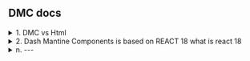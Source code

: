 ## DMC docs

<details>
  <summary>1. DMC vs Html</summary>

  Here’s the updated comparison table with **DMC components**, their **HTML equivalents**, and direct links to their documentation on the [Dash Mantine Components (DMC)](https://www.dash-mantine-components.com/) website:


| **DMC Component**       | **HTML Element/Tag**            | **Functionality**                                                                                          | **DMC Documentation Link**                                                                              |
|--------------------------|----------------------------------|----------------------------------------------------------------------------------------------------------|----------------------------------------------------------------------------------------------------------|
| **Title**               | `<h1>`, `<h2>`, `<h3>`, etc.    | Represents headings in a structured and semantic manner.                                                | [DMC Title Documentation](https://www.dash-mantine-components.com/components/title/)                   |
| **Text**                | `<p>`, `<span>`, `<div>`        | Displays textual content; can be styled inline or block level.                                          | [DMC Text Documentation](https://www.dash-mantine-components.com/components/text/)                     |
| **NavLink**             | `<a href="">`                   | Creates hyperlinks for navigation, supporting routing in frameworks.                                    | [DMC NavLink Documentation](https://www.dash-mantine-components.com/components/navlink/)               |
| **Button**              | `<button>`, `<input type="button">` | Interactive button for user actions like submitting forms or triggering events.                         | [DMC Button Documentation](https://www.dash-mantine-components.com/components/button/)                 |
| **Image**               | `<img>`                         | Displays images; supports attributes like `src`, `alt`, and `title`.                                    | [DMC Image Documentation](https://www.dash-mantine-components.com/components/image/)                   |
| **Card**                | `<div>` with styled structure   | Encapsulates content like images, text, and buttons within a styled container.                         | [DMC Card Documentation](https://www.dash-mantine-components.com/components/card/)                     |
| **Container**           | `<div>`                         | Acts as a layout wrapper to group content or apply styling.                                             | [DMC Container Documentation](https://www.dash-mantine-components.com/components/container/)           |
| **Grid**                | `<div>` with CSS Grid/Flexbox   | Defines a responsive layout system using rows and columns.                                              | [DMC Grid Documentation](https://www.dash-mantine-components.com/components/grid/)                     |
| **Input**               | `<input>`                       | Captures user input in forms, supports types like `text`, `password`, `email`, etc.                     | [DMC Input Documentation](https://www.dash-mantine-components.com/components/textinput/)               |
| **Checkbox**            | `<input type="checkbox">`       | Allows users to make single or multiple selections in forms.                                            | [DMC Checkbox Documentation](https://www.dash-mantine-components.com/components/checkbox/)             |
| **Radio Button**        | `<input type="radio">`          | Provides mutually exclusive selection within a group.                                                   | [DMC Radio Button Documentation](https://www.dash-mantine-components.com/components/radio/)            |
| **Select**              | `<select>` and `<option>`       | Dropdown menu for selecting options.                                                                    | [DMC Select Documentation](https://www.dash-mantine-components.com/components/select/)                 |
| **Dropdown**            | `<ul>` or custom `<div>`        | Expands to show a list of options, typically styled with JavaScript or CSS.                             | [DMC Dropdown Documentation](https://www.dash-mantine-components.com/components/menu/)                 |
| **Link**                | `<a>`                           | Navigates to an internal or external URL; usually styled to blend with other design components.         | [DMC Link Documentation](https://www.dash-mantine-components.com/components/navlink/)                  |
| **Table**               | `<table>`, `<thead>`, `<tbody>` | Displays tabular data in rows and columns.                                                              | [DMC Table Documentation](https://www.dash-mantine-components.com/components/table/)                   |
| **Alert**               | Custom styled `<div>`           | Displays a notification or message, often styled with specific classes.                                 | [DMC Alert Documentation](https://www.dash-mantine-components.com/components/alert/)                   |
| **Modal**               | `<div>` with custom attributes  | Creates a dialog box or popup overlay, typically for user interaction.                                  | [DMC Modal Documentation](https://www.dash-mantine-components.com/components/modal/)                   |
| **Icon**                | `<img>`, `<svg>`                | Represents visual icons for UI/UX elements.                                                             | [DMC Icon Documentation](https://www.dash-mantine-components.com/components/icon/)                     |
| **Tooltip**             | `<div>` with `title` attribute  | Provides additional information or context on hover or focus.                                           | [DMC Tooltip Documentation](https://www.dash-mantine-components.com/components/tooltip/)               |
| **ProgressBar**         | `<progress>` or `<div>`         | Displays progress for tasks like file uploads or form completion.                                       | [DMC Progress Documentation](https://www.dash-mantine-components.com/components/progress/)             |
| **Slider**              | `<input type="range">`          | Allows users to select values from a predefined range.                                                  | [DMC Slider Documentation](https://www.dash-mantine-components.com/components/slider/)                 |
| **Footer**              | `<footer>`                      | Represents footer content in a webpage, often containing links or copyright text.                       | [DMC Footer Documentation](https://www.dash-mantine-components.com/components/footer/)                 |
| **Header**              | `<header>`                      | Represents introductory content, typically at the top of the page.                                      | [DMC Header Documentation](https://www.dash-mantine-components.com/components/header/)                 |
| **Breadcrumbs**         | Custom `<nav>` with `<ol>`      | Displays a navigation trail to indicate the user's current position in a hierarchy.                     | [DMC Breadcrumbs Documentation](https://www.dash-mantine-components.com/components/breadcrumbs/)       |
| **AppShell**            | `<div>` with layout structure   | Provides a structured layout including header, navbar, and main content area for web apps.              | [DMC AppShell Documentation](https://www.dash-mantine-components.com/components/appshell/)             |
| **Group**               | `<div>` with flexbox            | Arranges multiple components or elements inline or grouped together.                                    | [DMC Group Documentation](https://www.dash-mantine-components.com/components/group/)                   |

This table includes all requested DMC components, their corresponding HTML elements, and direct links to their official documentation for easier navigation and implementation.
</details>



<details>
  <summary>2. Dash Mantine Components is based on REACT 18
what is react 18</summary>

  
  React 18 is a version of **React**, a popular JavaScript library for building user interfaces, released in **March 2022**. It introduced several new features and improvements, with a focus on **performance**, **developer experience**, and **concurrent rendering** capabilities. Below is an overview of the key features and concepts in React 18:

---

### **Key Features of React 18**

#### 1. **Concurrent Rendering**
   - Concurrent rendering allows React to prepare multiple versions of the UI at the same time without blocking the main thread. This enables smoother updates and better responsiveness, particularly in complex applications.
   - It powers features like **Transitions**, which allow React to distinguish between urgent and non-urgent updates.

#### 2. **Automatic Batching**
   - In React 18, state updates are automatically batched, meaning multiple state updates within a single event are grouped into one re-render.
   - This reduces unnecessary renders, improving performance.

   ```javascript
   // Before React 18
   setCount(count + 1);
   setFlag(true); // Causes two separate re-renders

   // In React 18
   setCount(count + 1);
   setFlag(true); // One re-render only
   ```

#### 3. **Start Transition**
   - React 18 introduces a new `startTransition` API to mark updates as "non-urgent," ensuring that urgent updates (e.g., input typing) are prioritized.

   ```javascript
   import { startTransition } from "react";

   startTransition(() => {
     setState(newState);
   });
   ```

#### 4. **Streaming Server-Side Rendering (SSR)**
   - React 18 improves server-side rendering with **streaming support**, allowing components to be rendered and sent to the client incrementally.
   - This reduces Time-to-Interactive (TTI) for server-rendered applications.

#### 5. **New `useId` Hook**
   - The `useId` hook generates unique IDs for accessibility purposes or server-side rendering, ensuring IDs are consistent across client and server.

   ```javascript
   import { useId } from "react";

   const id = useId();
   ```

#### 6. **Strict Mode Improvements**
   - React 18 runs additional checks in development mode, including mounting, unmounting, and re-mounting components, to help identify potential side-effects.

---

### **Migration to React 18**
Upgrading to React 18 is relatively straightforward for most applications. However, to fully leverage new features like concurrent rendering, libraries and frameworks (such as Dash Mantine Components) must be updated to align with React 18’s APIs and behavior.

---

### **Why Is React 18 Relevant for Dash Mantine Components?**
Dash Mantine Components uses **React 18** as its foundation because:
- React 18 supports **Concurrent Rendering**, enabling smoother UI updates in Dash applications.
- Mantine, a React-based UI library, benefits from the performance optimizations in React 18.

If you're using Dash Mantine Components, you should ensure that your environment supports React 18 to take advantage of these improvements.

</details>
<details>
  <summary>n. ---</summary>
  
    a---
</details>
